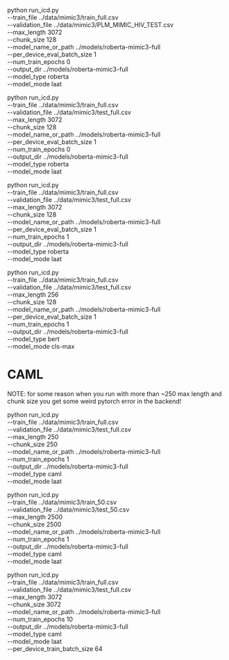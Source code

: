 python run_icd.py \
    --train_file ../data/mimic3/train_full.csv \
    --validation_file ../data/mimic3/PLM_MIMIC_HIV_TEST.csv \
    --max_length 3072 \
    --chunk_size 128 \
    --model_name_or_path ../models/roberta-mimic3-full \
    --per_device_eval_batch_size 1 \
    --num_train_epochs 0 \
    --output_dir ../models/roberta-mimic3-full \
    --model_type roberta \
    --model_mode laat

python run_icd.py \
    --train_file ../data/mimic3/train_full.csv \
    --validation_file ../data/mimic3/test_full.csv \
    --max_length 3072 \
    --chunk_size 128 \
    --model_name_or_path ../models/roberta-mimic3-full \
    --per_device_eval_batch_size 1 \
    --num_train_epochs 0 \
    --output_dir ../models/roberta-mimic3-full \
    --model_type roberta \
    --model_mode laat

python run_icd.py \
    --train_file ../data/mimic3/train_full.csv \
    --validation_file ../data/mimic3/test_full.csv \
    --max_length 3072 \
    --chunk_size 128 \
    --model_name_or_path ../models/roberta-mimic3-full \
    --per_device_eval_batch_size 1 \
    --num_train_epochs 1 \
    --output_dir ../models/roberta-mimic3-full \
    --model_type roberta \
    --model_mode laat


python run_icd.py \
    --train_file ../data/mimic3/train_full.csv \
    --validation_file ../data/mimic3/test_full.csv \
    --max_length 256 \
    --chunk_size 128 \
    --model_name_or_path ../models/roberta-mimic3-full \
    --per_device_eval_batch_size 1 \
    --num_train_epochs 1 \
    --output_dir ../models/roberta-mimic3-full \
    --model_type bert \
    --model_mode cls-max

# CAML

NOTE:
for some reason when you run with more than ~250 max length and chunk size
you get some weird pytorch error in the backend!


python run_icd.py \
    --train_file ../data/mimic3/train_full.csv \
    --validation_file ../data/mimic3/test_full.csv \
    --max_length 250 \
    --chunk_size 250 \
    --model_name_or_path ../models/roberta-mimic3-full \
    --num_train_epochs 1 \
    --output_dir ../models/roberta-mimic3-full \
    --model_type caml \
    --model_mode laat

python run_icd.py \
    --train_file ../data/mimic3/train_50.csv \
    --validation_file ../data/mimic3/test_50.csv \
    --max_length 2500 \
    --chunk_size 2500 \
    --model_name_or_path ../models/roberta-mimic3-full \
    --num_train_epochs 1 \
    --output_dir ../models/roberta-mimic3-full \
    --model_type caml \
    --model_mode laat


python run_icd.py \
    --train_file ../data/mimic3/train_full.csv \
    --validation_file ../data/mimic3/test_full.csv \
    --max_length 3072 \
    --chunk_size 3072 \
    --model_name_or_path ../models/roberta-mimic3-full \
    --num_train_epochs 10 \
    --output_dir ../models/roberta-mimic3-full \
    --model_type caml \
    --model_mode laat \
    --per_device_train_batch_size 64
    